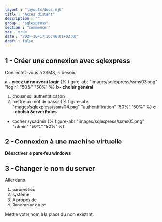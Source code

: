 ```yaml
---
layout : "layouts/docs.njk"
title : "Acces distant"
description : ""
group : "sqlexpress"
section : "commencer"
toc : true
date : "2024-10-17T10:46:01+02:00"
draft : false
---
```


## 1 - Créer une connexion avec sqlexpress
Connectez-vous à SSMS, si besoin.

**a - créez un nouveau login**
{% figure-abs "images/sqlexpress/ssms03.png" "login" "50%" "50%" %}
**b - choisir général**
1. choisir sql authentification
2. mettre un mot de passe
   {% figure-abs "images/sqlexpress/ssms04.png" "authentification" "50%" "50%" %}
   **c - choisir Server Roles**
* cocher sysadmin
  {% figure-abs "images/sqlexpress/ssms05.png" "admin" "50%" "50%" %}

## 2 - Connexion à une machine virtuelle

**Désactiver le pare-feu windows**

## 3 - Changer le nom du server
Aller dans
1. paramètres
2. système
3. A propos de
4. Renommer ce pc

Mettre votre nom à la place du nom existant.